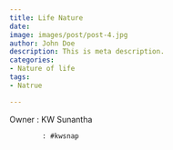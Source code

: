 ```yaml
---
title: Life Nature
date: 
image: images/post/post-4.jpg
author: John Doe
description: This is meta description.
categories:
- Nature of life
tags:
- Natrue

---
```

Owner : KW Sunantha

            : #kwsnap